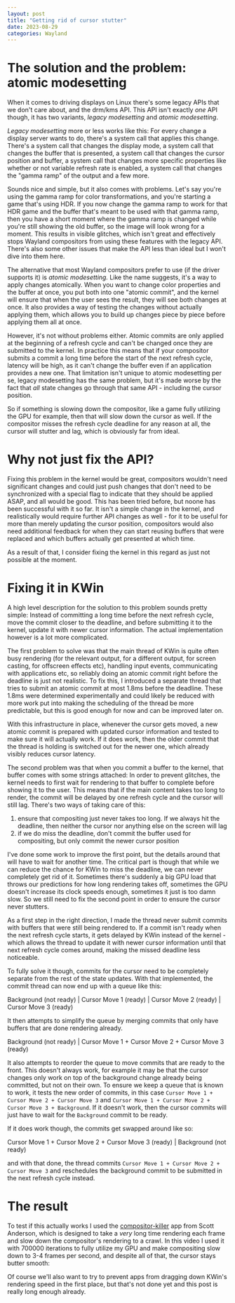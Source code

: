 ```yaml
---
layout: post
title: "Getting rid of cursor stutter"
date: 2023-08-29
categories: Wayland
---
```


# The solution and the problem: atomic modesetting
When it comes to driving displays on Linux there's some legacy APIs that we don't care about, and the drm/kms API. This API isn't exactly *one* API though, it has two variants, *legacy modesetting* and *atomic modesetting*.

*Legacy modesetting* more or less works like this: For every change a display server wants to do, there's a system call that applies this change. There's a system call that changes the display mode, a system call that changes the buffer that is presented, a system call that changes the cursor position and buffer, a system call that changes more specific properties like whether or not variable refresh rate is enabled, a system call that changes the "gamma ramp" of the output and a few more.

Sounds nice and simple, but it also comes with problems. Let's say you're using the gamma ramp for color transformations, and you're starting a game that's using HDR. If you now change the gamma ramp to work for that HDR game and the buffer that's meant to be used with that gamma ramp, then you have a short moment where the gamma ramp is changed while you're still showing the old buffer, so the image will look wrong for a moment. This results in visible glitches, which isn't great and effectively stops Wayland compositors from using these features with the legacy API. There's also some other issues that make the API less than ideal but I won't dive into them here.

The alternative that most Wayland compositors prefer to use (if the driver supports it) is *atomic modesetting.* Like the name suggests, it's a way to apply changes atomically. When you want to change color properties and the buffer at once, you put both into one "atomic commit", and the kernel will ensure that when the user sees the result, they will see both changes at once. It also provides a way of testing the changes without actually applying them, which allows you to build up changes piece by piece before applying them all at once.

However, it's not without problems either. Atomic commits are only applied at the beginning of a refresh cycle and can't be changed once they are submitted to the kernel. In practice this means that if your compositor submits a commit a long time before the start of the next refresh cycle, latency will be high, as it can't change the buffer even if an application provides a new one. That limitation isn't unique to atomic modesetting per se, legacy modesetting has the same problem, but it's made worse by the fact that *all* state changes go through that same API - including the cursor position.

So if something is slowing down the compositor, like a game fully utilizing the GPU for example, then that will slow down the cursor as well. If the compositor misses the refresh cycle deadline for any reason at all, the cursor will stutter and lag, which is obviously far from ideal.

# Why not just fix the API?
Fixing this problem in the kernel would be great, compositors wouldn't need significant changes and could just push changes that don't need to be synchronized with a special flag to indicate that they should be applied ASAP, and all would be good. This has been tried before, but noone has been successful with it so far. It isn't a simple change in the kernel, and realistically would require further API changes as well - for it to be useful for more than merely updating the cursor position, compositors would also need additional feedback for when they can start reusing buffers that were replaced and which buffers actually get presented at which time.

As a result of that, I consider fixing the kernel in this regard as just not possible at the moment.

# Fixing it in KWin
A high level description for the solution to this problem sounds pretty simple: Instead of committing a long time before the next refresh cycle, move the commit closer to the deadline, and before submitting it to the kernel, update it with newer cursor information. The actual implementation however is a lot more complicated.

The first problem to solve was that the main thread of KWin is quite often busy rendering (for the relevant output, for a different output, for screen casting, for offscreen effects etc), handling input events, communicating with applications etc, so reliably doing an atomic commit right before the deadline is just not realistic. To fix this, I introduced a separate thread that tries to submit an atomic commit at most 1.8ms before the deadline. These 1.8ms were determined experimentally and could likely be reduced with more work put into making the scheduling of the thread be more predictable, but this is good enough for now and can be improved later on.

With this infrastructure in place, whenever the cursor gets moved, a new atomic commit is prepared with updated cursor information and tested to make sure it will actually work. If it does work, then the older commit that the thread is holding is switched out for the newer one, which already visibly reduces cursor latency.

The second problem was that when you commit a buffer to the kernel, that buffer comes with some strings attached: In order to prevent glitches, the kernel needs to first wait for rendering to that buffer to complete before showing it to the user. This means that if the main content takes too long to render, the commit will be delayed by one refresh cycle and the cursor will still lag. There's two ways of taking care of this:
1. ensure that compositing just never takes too long. If we always hit the deadline, then neither the cursor nor anything else on the screen will lag
2. if we do miss the deadline, don't commit the buffer used for compositing, but only commit the newer cursor position

I've done some work to improve the first point, but the details around that will have to wait for another time. The critical part is though that while we can reduce the chance for KWin to miss the deadline, we can never completely get rid of it. Sometimes there's suddenly a big GPU load that throws our predictions for how long rendering takes off, sometimes the GPU doesn't increase its clock speeds enough, sometimes it just is too damn slow. So we still need to fix the second point in order to ensure the cursor never stutters.

As a first step in the right direction, I made the thread never submit commits with buffers that were still being rendered to. If a commit isn't ready when the next refresh cycle starts, it gets delayed by KWin instead of the kernel - which allows the thread to update it with newer cursor information until that next refresh cycle comes around, making the missed deadline less noticeable.

To fully solve it though, commits for the cursor need to be completely separate from the rest of the state updates. With that implemented, the commit thread can now end up with a queue like this:

Background (not ready) | Cursor Move 1 (ready) | Cursor Move 2 (ready) | Cursor Move 3 (ready)

It then attempts to simplify the queue by merging commits that only have buffers that are done rendering already.

Background (not ready) | Cursor Move 1 + Cursor Move 2 + Cursor Move 3 (ready)

It also attempts to reorder the queue to move commits that are ready to the front. This doesn't always work, for example it may be that the cursor changes only work on top of the background change already being committed, but not on their own. To ensure we keep a queue that is known to work, it tests the new order of commits, in this case `Cursor Move 1 + Cursor Move 2 + Cursor Move 3` and `Cursor Move 1 + Cursor Move 2 + Cursor Move 3 + Background`. If it doesn't work, then the cursor commits will just have to wait for the `Background` commit to be ready.

If it does work though, the commits get swapped around like so:

Cursor Move 1 + Cursor Move 2 + Cursor Move 3 (ready) | Background (not ready)

and with that done, the thread commits `Cursor Move 1 + Cursor Move 2 + Cursor Move 3` and reschedules the background commit to be submitted in the next refresh cycle instead.

# The result

To test if this actually works I used the [compositor-killer](https://github.com/ascent12/compositor-killer) app from Scott Anderson, which is designed to take a *very* long time rendering each frame and slow down the compositor's rendering to a crawl. In this video I used it with 700000 iterations to fully utilize my GPU and make compositing slow down to 3-4 frames per second, and despite all of that, the cursor stays butter smooth:

<blockquote class="imgur-embed-pub" lang="en" data-id="a/dNkLIFm" data-context="false" ><a href="//imgur.com/a/dNkLIFm"></a></blockquote><script async src="//s.imgur.com/min/embed.js" charset="utf-8"></script>

Of course we'll also want to try to prevent apps from dragging down KWin's rendering speed in the first place, but that's not done yet and this post is really long enough already.
